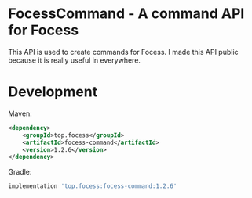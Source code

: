 # FocessCommand - A command API for Focess

This API is used to create commands for Focess. I made this API public because it is really useful in everywhere.

# Development

Maven:

```xml
<dependency>
    <groupId>top.focess</groupId>
    <artifactId>focess-command</artifactId>
    <version>1.2.6</version>
</dependency>
```

Gradle:

```gradle
implementation 'top.focess:focess-command:1.2.6'
```